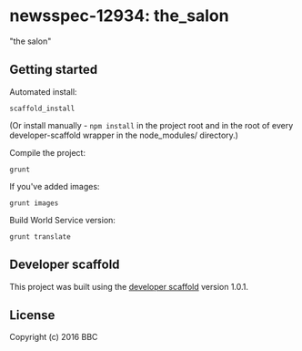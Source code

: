 # newsspec-12934: the_salon

"the salon"

## Getting started

Automated install:

```
scaffold_install
```

(Or install manually - `npm install` in the project root and in the root of every developer-scaffold wrapper in the node_modules/ directory.)

Compile the project:

```
grunt
```

If you've added images:

```
grunt images
```

Build World Service version:

```
grunt translate
```

## Developer scaffold

This project was built using the [developer scaffold](https://github.com/BBCVisualJournalism/developer-scaffold) version 1.0.1.

## License
Copyright (c) 2016 BBC